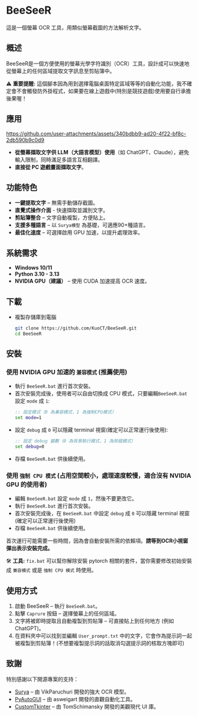 # BeeSeeR
這是一個螢幕 OCR 工具，用類似螢幕截圖的方法解析文字。

## 概述
BeeSeeR是一個方便使用的螢幕光學字符識別（OCR）工具，設計成可以快速地從螢幕上的任何區域提取文字訊息至剪貼簿中。

⚠ **重要提醒:** 這個腳本因為用到選擇電腦桌面特定區域等等的自動化功能，我不確定會不會觸發防外掛程式，如果要在線上遊戲中(特別是競技遊戲)使用要自行承擔後果喔！

## 應用
https://github.com/user-attachments/assets/340bdbb9-ad20-4f22-bf8c-2db590b9c0d9

- **從螢幕擷取文字供 LLM（大語言模型）使用**（如 ChatGPT、Claude），避免輸入限制，同時滿足多語言互相翻譯。
- **直接從 PC 遊戲畫面擷取文字**。

## 功能特色
- **一鍵提取文字** – 無需手動儲存截圖。
- **直覺式操作介面** - 快速擷取並識別文字。
- **剪貼簿整合** – 文字自動複製，方便貼上。
- **支援多種語言** – 以 `Surya模型` 為基礎，可適應90+種語言。
- **最佳化速度** – 可選擇啟用 GPU 加速，以提升處理效率。

## 系統需求
- **Windows 10/11**
- **Python 3.10 - 3.13**
- **NVIDIA GPU（建議）** – 使用 CUDA 加速提高 OCR 速度。

## 下載
- 複製存儲庫到電腦
   ```bash
   git clone https://github.com/KuoCT/BeeSeeR.git
   cd BeeSeeR
   ```

## 安裝
### 使用 NVIDIA GPU 加速的 `兼容模式` (推薦使用)
- 執行 `BeeSeeR.bat` 進行首次安裝。
- 首次安裝完成後，使用者可以自由切換成 CPU 模式，只要編輯`BeeSeeR.bat` 設定 `mode` 成 `1`:
   ```bat
   :: 設定模式（0 為兼容模式，1 為強制CPU模式）
   set mode=1
   ```
- 設定 `debug` 成 `0` 可以隱藏 terminal 視窗(確定可以正常運行後使用):
   ```bat
   :: 設定 debug 變數（0 為背景執行模式，1 為除錯模式）
   set debug=0
   ```
- 存檔 `BeeSeeR.bat` 供後續使用。

### 使用 `強制 CPU 模式` (占用空間較小，處理速度較慢，適合沒有 NVIDIA GPU 的使用者)
- 編輯 `BeeSeeR.bat` 設定 `mode` 成 `1`，然後不要更改它。
- 執行 `BeeSeeR.bat` 進行首次安裝。
- 首次安裝完成後，在 `BeeSeeR.bat` 中設定 `debug` 成 `0` 可以隱藏 terminal 視窗(確定可以正常運行後使用)
- 存檔 `BeeSeeR.bat` 供後續使用。

首次運行可能需要一些時間，因為會自動安裝所需的依賴項。**請等到OCR小視窗彈出表示安裝完成。**

🛠 **工具:** `fix.bat` 可以幫你解除安裝 pytorch 相關的套件，當你需要修改初始安裝成 `兼容模式` 或是 `強制 CPU 模式` 時使用。

## 使用方式
1. 啟動 BeeSeeR – 執行 `BeeSeeR.bat`。
2. 點擊 `Caprure` 按鈕 – 選擇螢幕上的任何區域。
3. 文字將被即時提取且自動複製到剪貼簿 – 可直接貼上到任何地方 (例如 ChatGPT)。
4. 在資料夾中可以找到並編輯 `User_prompt.txt` 中的文字，它會作為提示詞一起被複製到剪貼簿！(不想要複製提示詞的話取消勾選提示詞的核取方塊即可)

## 致謝
特別感謝以下開源專案的支持：
- [Surya](https://github.com/VikParuchuri/surya) – 由 VikParuchuri 開發的強大 OCR 模型。
- [PyAutoGUI](https://github.com/asweigart/pyautogui) – 由 asweigart 開發的直觀自動化工具。
- [CustomTkinter](https://github.com/TomSchimansky/CustomTkinter) – 由 TomSchimansky 開發的美觀現代 UI 庫。
